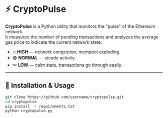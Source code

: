 # ⚡ CryptoPulse

**CryptoPulse** is a Python utility that monitors the "pulse" of the Ethereum network.  
It measures the number of pending transactions and analyzes the average gas price to indicate the current network state:

- 🔥 **HIGH** — network congestion, mempool exploding.
- 🟢 **NORMAL** — steady activity.
- 💤 **LOW** — calm state, transactions go through easily.

---

## 🚀 Installation & Usage

```bash
git clone https://github.com/username/cryptopulse.git
cd cryptopulse
pip install -r requirements.txt
python cryptopulse.py
